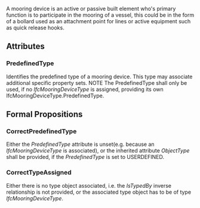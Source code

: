 A mooring device is an active or passive built element who's primary function is to participate in the mooring of a vessel, this could be in the form of a bollard used as an attachment point for lines or active equipment such as quick release hooks.

<!-- end of short definition -->


## Attributes

### PredefinedType
Identifies the predefined type of a mooring device. This type may associate additional specific property sets.
NOTE The PredefinedType shall only be used, if no _IfcMooringDeviceType_ is assigned, providing its own IfcMooringDeviceType.PredefinedType.

## Formal Propositions

### CorrectPredefinedType
Either the _PredefinedType_ attribute is unset(e.g. because an _IfcMooringDeviceType_ is associated), or the inherited attribute _ObjectType_ shall be provided, if the _PredefinedType_ is set to USERDEFINED.

### CorrectTypeAssigned
Either there is no type object associated, i.e. the _IsTypedBy_ inverse relationship is not provided, or the associated type object has to be of type _IfcMooringDeviceType_.
